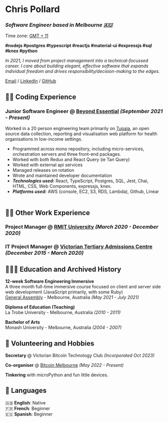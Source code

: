 # Chris Pollard

### _Software Engineer based in Melbourne 🇦🇺_ <br>
Time zone: [GMT + 11](https://time.is/compare)

**#nodejs  #postgres  #typescript  #reactjs  #material-ui  #expressjs  #sql  #knex #python**

_In 2021, I moved from project management into a technical-focussed career. I care about building elegant, effective software that expands individual freedom and drives responsibility/decision-making to the edges._ <br>

[Email](mailto:cpollard@proton.me) / [LinkedIn](https://www.linkedin.com/in/chris-pollard-au/) / [GitHub](https://github.com/chris-pollard/) 

## 👨‍💻 Coding Experience

### **Junior Software Engineer** @ [Beyond Essential](https://bes.au) _(September 2021 - Present)_ <br>
Worked in a 20 person engineering team primarily on [Tupaia](https://tupaia.org), an open source data collection, reporting and visualisation web platform for health organisations in low-income settings.
  - Programmed across mono repository, including micro-services, orchestration servers and three front-end packages.
  - Worked with both Redux and React Query (ie Tan Query)
  - Worked with external api services
  - Managed releases on rotation
  - Wrote and maintained developer documentation
  - **_Technologies used:_** React, TypeScript, Postgres, SQL, Jest, Chai, HTML, CSS, Web Components, expressjs, knex.
  - **_Platforms used:_** AWS (console, EC2, S3, RDS, Lambda), Github, Linear
<br><br>

## 👨‍💻 Other Work Experience

### **Project Manager** @ [RMIT University](https://rmit.edu.au) _(March 2020 - December 2020)_ <br>

### **IT Project Manager** @ [Victorian Tertiary Admissions Centre](https://rmit.edu.au) _(December 2015 - March 2020)_ <br>

## 👨🏻‍🎓 Education and Archived History

**12-week Software Engineering Immersive** <br>
A three month full-time immersive course focused on client and server side web development (JavaScript primarily, with some Ruby)<br>
[General Assembly](https://generalassemb.ly/) - Melbourne, Australia _(May 2021 - July 2021)_ <br>

**Diploma of Education (Teaching)**<br>
La Trobe University - Melbourne, Australia _(2010 - 2011)_

**Bachelor of Arts**<br>
Monash University - Melbourne, Australia _(2004 - 2007)_
<br>

## 📌 Volunteering and Hobbies

**Secretary** @ Victorian Bitcoin Technology Club _(Incorporated Oct 2023)_<br>

**Co-organiser** @ [Bitcoin Melbourne](https://bitcoinonly.melbourne) _(May 2022 - Present)_<br>

**Tinkering** with microPython and fun little devices.
<br>
## 💬 Languages

🇬🇧 **English**: Native <br>
🇫🇷 **French**: Beginner <br>
🇪🇸 **Spanish**: Beginner
<br>

